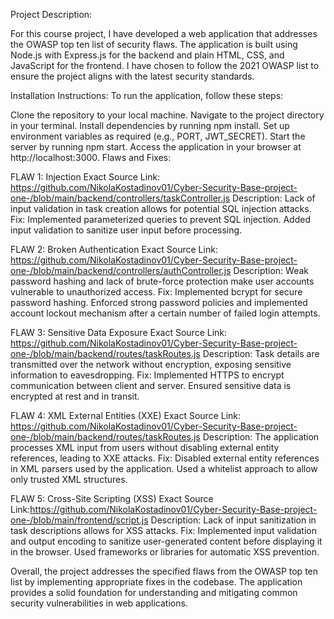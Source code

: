 Project Description:

For this course project, I have developed a web application that addresses the OWASP top ten list of security flaws. The application is built using Node.js with Express.js for the backend and plain HTML, CSS, and JavaScript for the frontend. I have chosen to follow the 2021 OWASP list to ensure the project aligns with the latest security standards.

Installation Instructions:
To run the application, follow these steps:

Clone the repository to your local machine.
Navigate to the project directory in your terminal.
Install dependencies by running npm install.
Set up environment variables as required (e.g., PORT, JWT_SECRET).
Start the server by running npm start.
Access the application in your browser at http://localhost:3000.
Flaws and Fixes:

FLAW 1: Injection
Exact Source Link: https://github.com/NikolaKostadinov01/Cyber-Security-Base-project-one-/blob/main/backend/controllers/taskController.js
Description: Lack of input validation in task creation allows for potential SQL injection attacks.
Fix: Implemented parameterized queries to prevent SQL injection. Added input validation to sanitize user input before processing.

FLAW 2: Broken Authentication
Exact Source Link: https://github.com/NikolaKostadinov01/Cyber-Security-Base-project-one-/blob/main/backend/controllers/authController.js
Description: Weak password hashing and lack of brute-force protection make user accounts vulnerable to unauthorized access.
Fix: Implemented bcrypt for secure password hashing. Enforced strong password policies and implemented account lockout mechanism after a certain number of failed login attempts.

FLAW 3: Sensitive Data Exposure
Exact Source Link: https://github.com/NikolaKostadinov01/Cyber-Security-Base-project-one-/blob/main/backend/routes/taskRoutes.js
Description: Task details are transmitted over the network without encryption, exposing sensitive information to eavesdropping.
Fix: Implemented HTTPS to encrypt communication between client and server. Ensured sensitive data is encrypted at rest and in transit.

FLAW 4: XML External Entities (XXE)
Exact Source Link: https://github.com/NikolaKostadinov01/Cyber-Security-Base-project-one-/blob/main/backend/routes/taskRoutes.js
Description: The application processes XML input from users without disabling external entity references, leading to XXE attacks.
Fix: Disabled external entity references in XML parsers used by the application. Used a whitelist approach to allow only trusted XML structures.

FLAW 5: Cross-Site Scripting (XSS)
Exact Source Link:https://github.com/NikolaKostadinov01/Cyber-Security-Base-project-one-/blob/main/frontend/script.js
Description: Lack of input sanitization in task descriptions allows for XSS attacks.
Fix: Implemented input validation and output encoding to sanitize user-generated content before displaying it in the browser. Used frameworks or libraries for automatic XSS prevention.

Overall, the project addresses the specified flaws from the OWASP top ten list by implementing appropriate fixes in the codebase. The application provides a solid foundation for understanding and mitigating common security vulnerabilities in web applications.
